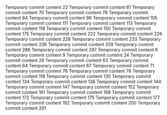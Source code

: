 Temporary commit content 22
Temporary commit content 61
Temporary commit content 70
Temporary commit content 78
Temporary commit content 84
Temporary commit content 96
Temporary commit content 105
Temporary commit content 111
Temporary commit content 113
Temporary commit content 118
Temporary commit content 150
Temporary commit content 175
Temporary commit content 222
Temporary commit content 226
Temporary commit content 228
Temporary commit content 233
Temporary commit content 236
Temporary commit content 259
Temporary commit content 286
Temporary commit content 297
Temporary commit content 6
Temporary commit content 9
Temporary commit content 24
Temporary commit content 29
Temporary commit content 63
Temporary commit content 64
Temporary commit content 67
Temporary commit content 71
Temporary commit content 76
Temporary commit content 78
Temporary commit content 118
Temporary commit content 130
Temporary commit content 134
Temporary commit content 138
Temporary commit content 144
Temporary commit content 147
Temporary commit content 152
Temporary commit content 161
Temporary commit content 168
Temporary commit content 172
Temporary commit content 175
Temporary commit content 177
Temporary commit content 192
Temporary commit content 200
Temporary commit content 201
